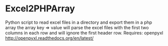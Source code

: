 # Excel2PHPArray
Python script to read excel files in a directory and export them in a php array
the array key => value will parse the excel files with the first two columns in each row and will ignore the first header row.
Requires: 
  openpyxl
      http://openpyxl.readthedocs.org/en/latest/
      
